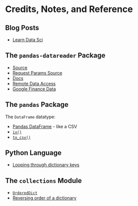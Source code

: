 # Credits, Notes, and Reference

## Blog Posts

  + [Learn Data Sci](http://www.learndatasci.com/python-finance-part-yahoo-finance-api-pandas-matplotlib/)

## The `pandas-datareader` Package

  + [Source](https://github.com/pydata/pandas-datareader)
  + [Request Params Source](https://github.com/pydata/pandas-datareader/blob/master/pandas_datareader/google/daily.py)
  + [Docs](https://pandas-datareader.readthedocs.io/en/latest/)
  + [Remote Data Access](https://pandas-datareader.readthedocs.io/en/latest/remote_data.html)
  + [Google Finance Data](https://pandas-datareader.readthedocs.io/en/latest/remote_data.html#google-finance)

## The `pandas` Package

The `DataFrame` datatype:

 + [Pandas DataFrame](https://pandas.pydata.org/pandas-docs/stable/generated/pandas.DataFrame.html) - like a CSV
 + [`ix()`](https://pandas.pydata.org/pandas-docs/stable/generated/pandas.DataFrame.ix.html)
 + [`to_csv()`](https://pandas.pydata.org/pandas-docs/stable/generated/pandas.DataFrame.to_csv.html)

## Python Language

  + [Looping through dictionary keys](https://stackoverflow.com/questions/3294889/iterating-over-dictionaries-using-for-loops)

## The `collections` Module

  + [`OrderedDict`](https://docs.python.org/dev/library/collections.html#collections.OrderedDict)
  + [Reversing order of a dictionary](https://stackoverflow.com/questions/15743125/reversing-sorted-dictionary-in-python-3)

